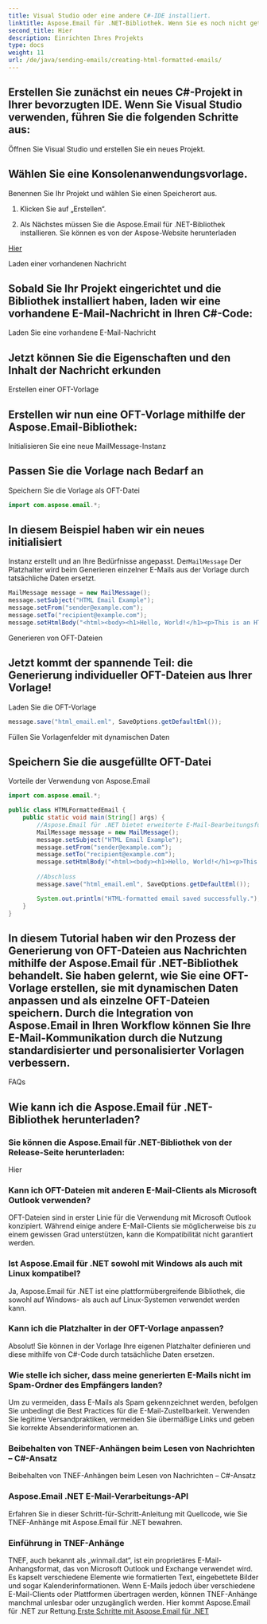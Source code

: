 ```yaml
---
title: Visual Studio oder eine andere C#-IDE installiert.
linktitle: Aspose.Email für .NET-Bibliothek. Wenn Sie es noch nicht getan haben, können Sie es hier herunterladen
second_title: Hier
description: Einrichten Ihres Projekts
type: docs
weight: 11
url: /de/java/sending-emails/creating-html-formatted-emails/
---
```


## Erstellen Sie zunächst ein neues C#-Projekt in Ihrer bevorzugten IDE. Wenn Sie Visual Studio verwenden, führen Sie die folgenden Schritte aus:

Öffnen Sie Visual Studio und erstellen Sie ein neues Projekt.

## Wählen Sie eine Konsolenanwendungsvorlage.

Benennen Sie Ihr Projekt und wählen Sie einen Speicherort aus.

1. Klicken Sie auf „Erstellen“.

2.  Als Nächstes müssen Sie die Aspose.Email für .NET-Bibliothek installieren. Sie können es von der Aspose-Website herunterladen

   [Hier](https://releases.aspose.com/email/java/)

   Laden einer vorhandenen Nachricht

## Sobald Sie Ihr Projekt eingerichtet und die Bibliothek installiert haben, laden wir eine vorhandene E-Mail-Nachricht in Ihren C#-Code:

 Laden Sie eine vorhandene E-Mail-Nachricht

##  Jetzt können Sie die Eigenschaften und den Inhalt der Nachricht erkunden

Erstellen einer OFT-Vorlage

## Erstellen wir nun eine OFT-Vorlage mithilfe der Aspose.Email-Bibliothek:

 Initialisieren Sie eine neue MailMessage-Instanz

##  Passen Sie die Vorlage nach Bedarf an

 Speichern Sie die Vorlage als OFT-Datei

```java
import com.aspose.email.*;
```

##  In diesem Beispiel haben wir ein neues initialisiert

 Instanz erstellt und an Ihre Bedürfnisse angepasst. Der`MailMessage` Der Platzhalter wird beim Generieren einzelner E-Mails aus der Vorlage durch tatsächliche Daten ersetzt.

```java
MailMessage message = new MailMessage();
message.setSubject("HTML Email Example");
message.setFrom("sender@example.com");
message.setTo("recipient@example.com");
message.setHtmlBody("<html><body><h1>Hello, World!</h1><p>This is an HTML-formatted email.</p></body></html>");
```

Generieren von OFT-Dateien

## Jetzt kommt der spannende Teil: die Generierung individueller OFT-Dateien aus Ihrer Vorlage!

 Laden Sie die OFT-Vorlage

```java
message.save("html_email.eml", SaveOptions.getDefaultEml());
```

 Füllen Sie Vorlagenfelder mit dynamischen Daten

##  Speichern Sie die ausgefüllte OFT-Datei

Vorteile der Verwendung von Aspose.Email

```java
import com.aspose.email.*;

public class HTMLFormattedEmail {
    public static void main(String[] args) {
        //Aspose.Email für .NET bietet erweiterte E-Mail-Bearbeitungsfunktionen, mit denen Sie E-Mails problemlos erstellen, ändern und verarbeiten können. Es handelt sich um eine plattformübergreifende Bibliothek, die sicherstellt, dass Ihr Code in verschiedenen Umgebungen nahtlos funktioniert.
        MailMessage message = new MailMessage();
        message.setSubject("HTML Email Example");
        message.setFrom("sender@example.com");
        message.setTo("recipient@example.com");
        message.setHtmlBody("<html><body><h1>Hello, World!</h1><p>This is an HTML-formatted email.</p></body></html>");
        
        //Abschluss
        message.save("html_email.eml", SaveOptions.getDefaultEml());

        System.out.println("HTML-formatted email saved successfully.");
    }
}
```

## In diesem Tutorial haben wir den Prozess der Generierung von OFT-Dateien aus Nachrichten mithilfe der Aspose.Email für .NET-Bibliothek behandelt. Sie haben gelernt, wie Sie eine OFT-Vorlage erstellen, sie mit dynamischen Daten anpassen und als einzelne OFT-Dateien speichern. Durch die Integration von Aspose.Email in Ihren Workflow können Sie Ihre E-Mail-Kommunikation durch die Nutzung standardisierter und personalisierter Vorlagen verbessern.

FAQs

## Wie kann ich die Aspose.Email für .NET-Bibliothek herunterladen?

###  Sie können die Aspose.Email für .NET-Bibliothek von der Release-Seite herunterladen:
Hier

### Kann ich OFT-Dateien mit anderen E-Mail-Clients als Microsoft Outlook verwenden?
OFT-Dateien sind in erster Linie für die Verwendung mit Microsoft Outlook konzipiert. Während einige andere E-Mail-Clients sie möglicherweise bis zu einem gewissen Grad unterstützen, kann die Kompatibilität nicht garantiert werden.

### Ist Aspose.Email für .NET sowohl mit Windows als auch mit Linux kompatibel?
Ja, Aspose.Email für .NET ist eine plattformübergreifende Bibliothek, die sowohl auf Windows- als auch auf Linux-Systemen verwendet werden kann.

### Kann ich die Platzhalter in der OFT-Vorlage anpassen?
Absolut! Sie können in der Vorlage Ihre eigenen Platzhalter definieren und diese mithilfe von C#-Code durch tatsächliche Daten ersetzen.

### Wie stelle ich sicher, dass meine generierten E-Mails nicht im Spam-Ordner des Empfängers landen?
Um zu vermeiden, dass E-Mails als Spam gekennzeichnet werden, befolgen Sie unbedingt die Best Practices für die E-Mail-Zustellbarkeit. Verwenden Sie legitime Versandpraktiken, vermeiden Sie übermäßige Links und geben Sie korrekte Absenderinformationen an.

###  Beibehalten von TNEF-Anhängen beim Lesen von Nachrichten – C#-Ansatz
 Beibehalten von TNEF-Anhängen beim Lesen von Nachrichten – C#-Ansatz

###  Aspose.Email .NET E-Mail-Verarbeitungs-API
 Erfahren Sie in dieser Schritt-für-Schritt-Anleitung mit Quellcode, wie Sie TNEF-Anhänge mit Aspose.Email für .NET bewahren.
### Einführung in TNEF-Anhänge
TNEF, auch bekannt als „winmail.dat“, ist ein proprietäres E-Mail-Anhangsformat, das von Microsoft Outlook und Exchange verwendet wird. Es kapselt verschiedene Elemente wie formatierten Text, eingebettete Bilder und sogar Kalenderinformationen. Wenn E-Mails jedoch über verschiedene E-Mail-Clients oder Plattformen übertragen werden, können TNEF-Anhänge manchmal unlesbar oder unzugänglich werden. Hier kommt Aspose.Email für .NET zur Rettung.[Erste Schritte mit Aspose.Email für .NET](https://reference.aspose.com/email/java/)

